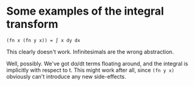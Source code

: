# Some examples of the integral transform
```
(fn x (fn y x)) = ∫ x dy dx
```

This clearly doesn't work. Infinitesimals are the wrong abstraction.

Well, possibly. We've got dα/dt terms floating around, and the integral is
implicitly with respect to t. This might work after all, since `(fn y x)`
obviously can't introduce any new side-effects.
